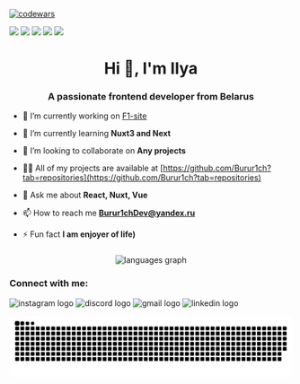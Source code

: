 [![codewars](https://www.codewars.com/users/Burur1ch_X/badges/large)](https://www.codewars.com/users/Burur1ch_X)
<div id="header" align="left">
  <img src="https://i.giphy.com/media/v1.Y2lkPTc5MGI3NjExZ3cxYXphemMyNTZwdzI4N3RqajlodHhjYmJuNDh1ZWs5a2RqMWl1aSZlcD12MV9pbnRlcm5hbF9naWZfYnlfaWQmY3Q9Zw/IyF9ol1Uv4zpJMpqYk/giphy.gif" width="180"/>
  <img src="https://i.giphy.com/media/v1.Y2lkPTc5MGI3NjExbDNwbWVheHByb2wwNmU1ODhmOGQ4OWRnamhoaG0zbTJ5c2s2aGloMSZlcD12MV9pbnRlcm5hbF9naWZfYnlfaWQmY3Q9Zw/voc8CD0u4w6cxeu2XJ/giphy.gif" width="180"/>
  <img src="https://i.giphy.com/media/v1.Y2lkPTc5MGI3NjExcHM5cnRkMGozeHlybTJveTR4NWkzNXoxNWdiOTIxcnk5aXpzOTBkaiZlcD12MV9pbnRlcm5hbF9naWZfYnlfaWQmY3Q9Zw/IuXXtmFtf139HPENuX/giphy.gif" width="180"/>
  <img src="https://i.giphy.com/media/v1.Y2lkPTc5MGI3NjExMHozZDBsNngxdnU0eDF1Zmh3Y3hkaGlkNmlkZmI5N3A5ZjAwdGo3NCZlcD12MV9pbnRlcm5hbF9naWZfYnlfaWQmY3Q9Zw/Lft2sXRc0fK84dsKdk/giphy.gif" width="180"/>
  <img src="https://i.giphy.com/media/v1.Y2lkPTc5MGI3NjExb3d4MTdlY3Nud3Z4ZXUwY2J1cWp6MzQwb3F0aDBsZWNvNWFoMnVlNSZlcD12MV9pbnRlcm5hbF9naWZfYnlfaWQmY3Q9Zw/GgVrGZxvVEFLUNqDhi/giphy.gif" width="180"/>
</div>


<h1 align="center">Hi 👋, I'm Ilya </h1>

<h3 align="center">A passionate frontend developer from Belarus</h3>

- 🔭 I’m currently working on [F1-site](https://github.com/Burur1ch/F1-site)

- 🌱 I’m currently learning **Nuxt3 and Next**

- 👯 I’m looking to collaborate on **Any projects**

- 👨‍💻 All of my projects are available at [https://github.com/Burur1ch?tab=repositories](https://github.com/Burur1ch?tab=repositories)

- 💬 Ask me about **React, Nuxt, Vue**

- 📫 How to reach me **Burur1chDev@yandex.ru**

- ⚡ Fun fact **I am enjoyer of life)**



###

<div align="center">
  <img src="https://github-readme-stats.vercel.app/api/top-langs?username=Burur1ch&locale=en&hide_title=false&layout=compact&card_width=420&langs_count=10&theme=dracula&hide_border=false" height="250" alt="languages graph"  />
</div>

###
<h3 align="left">Connect with me:</h3>
<div align="left">
  <img src="https://img.shields.io/static/v1?message=Instagram&logo=instagram&label=&color=E4405F&logoColor=white&labelColor=&style=for-the-badge" height="35" alt="instagram logo"  />
  <img src="https://img.shields.io/static/v1?message=Discord&logo=discord&label=&color=7289DA&logoColor=white&labelColor=&style=for-the-badge" height="35" alt="discord logo"  />
  <img src="https://img.shields.io/static/v1?message=Gmail&logo=gmail&label=&color=D14836&logoColor=white&labelColor=&style=for-the-badge" height="35" alt="gmail logo"  />
  <img src="https://img.shields.io/static/v1?message=LinkedIn&logo=linkedin&label=&color=0077B5&logoColor=white&labelColor=&style=for-the-badge" height="35" alt="linkedin logo"  />
</div>

![snake gif](https://github.com/platane/platane/blob/output/github-contribution-grid-snake.svg)
